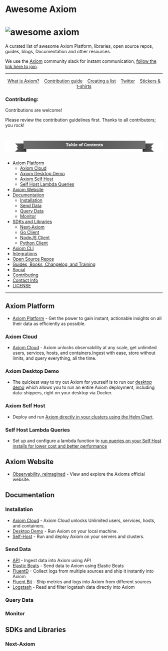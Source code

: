 # Awesome Axiom

# <img src="https://user-images.githubusercontent.com/24816990/191011807-77fe34f2-9233-42a4-b94b-091a940345fd.png" width="100" alt="awesome axiom">


A curated list of awesome Axiom Platform, libraries, open source repos, guides, blogs, Documentation and other resources.

We use the [Axiom](https://axiomfm.slack.com/ssb/redirect) community slack for instant communication, [follow the link here to join](https://www.axiom.co/support).

---

<p align="center">
	<a href="https://www.axiom.co/docs/get-help/faq">What is Axiom?</a>&nbsp;&nbsp;&nbsp;
	<a href="contributing.md">Contribution guide</a>&nbsp;&nbsp;&nbsp;
	<a href="create-list.md">Creating a list</a>&nbsp;&nbsp;&nbsp;
	<a href="https://twitter.com/AxiomFM">Twitter</a>&nbsp;&nbsp;&nbsp;
	<a href="">Stickers & t-shirts</a>
</p>


### Contributing:

Contributions are welcome!

Please review the contribution guidelines first. Thanks to all contributors; you rock!

# <img src="https://raw.githubusercontent.com/Awesome-Windows/Awesome/master/media/chrome_2016-06-11_19-02-31.png" alt="table of contents">


<!-- - [Awesome Axiom](#awesome-axiom)
  - [Table of Contents](#table-of-contents) -->
  - [Axiom Platform](#axiom-platform)
    - [Axiom Cloud](#axiom-cloud)
    - [Axiom Desktop Demo](#axiom-desktop-demo)
    - [Axiom Self Host](#axiom-self-host)
    - [Self Host Lambda Queries](#self-host-lambda-queries)
  - [Axiom Website](axiom-website)
  - [Documentation](#documentation)
    - [Installation](#installation)
    - [Send Data](#send-data)
    - [Query Data](#query-data)
    - [Monitor](#monitor)
  - [SDKs and Libraries](#sdks-and-libraries)
    - [Next-Axiom](#next-axiom)
    - [Go Client](#go-client)
    - [NodeJS Client](#nodejs-client)
    - [Python Client](#python-client)
  - [Axiom CLI](#axiom-cli)
  - [Integrations](#integrations)
  - [Open Source Repos](#open-source-repos)
  - [Guides, Books, Changelog, and Training](#guides-books-documentation-and-training)
  - [Social](#social)
  - [Contributing](#contributing)
  - [Contact Info](#contact-info)
  - [LICENSE](#license)


---

## Axiom Platform 

- [Axiom Platform](https://www.axiom.co/enterprise) - Get the power to gain instant, actionable insights on all their data as efficiently as possible.


### Axiom Cloud

- [Axiom Cloud](https://www.axiom.co/) - Axiom unlocks observability at any scale, get unlimited users, services, hosts, and containers.Ingest with ease, store without limits, and query everything, all the time. 


### Axiom Desktop Demo

- The quickest way to try out Axiom for yourself is to run our [desktop demo](https://github.com/axiomhq/axiom-demo) which allows you to run an entire Axiom deployment, including data-shippers, right on your desktop via Docker. 

### Axiom Self Host 

- Deploy and run [Axiom directly in your clusters using the Helm Chart](https://www.axiom.co/docs/install/kubernetes). 


### Self Host Lambda Queries

- Set up and configure a lambda function to [run queries on your Self Host installs for lower cost and better performance](https://www.axiom.co/docs/install/run-queries-on-aws)


## Axiom Website 

- [Observability, reimagined](https://www.axiom.co/) - View and explore the Axioms official website. 

## Documentation 

### Installation 

- [Axiom Cloud](https://www.axiom.co/docs/install/cloud) - Axiom Cloud unlocks Unlimited users, services, hosts, and containers.
- [Desktop Demo](https://www.axiom.co/docs/install/demo) - Run Axiom on your local machine. 
- [Self-Host](https://www.axiom.co/docs/install/kubernetes) - Run and deploy Axiom on your servers and clusters.

### Send Data

- [API](https://www.axiom.co/docs/send-data/ingest) - Ingest data into Axiom using API
- [Elastic Beats](https://www.axiom.co/docs/send-data/elastic-beats) - Send data to Axiom using Elastic Beats
- [FluentD](https://www.axiom.co/docs/send-data/fluentd) - Collect logs from multiple sources and ship it instantly into Axiom
- [Fluent Bit](https://www.axiom.co/docs/send-data/fluent-bit) - Ship metrics and logs into Axiom from different sources
- [Logstash](https://www.axiom.co/docs/send-data/logstash) - Read and filter logstash data directly into Axiom

### Query Data

### Monitor 


## SDKs and Libraries


### Next-Axiom

###

